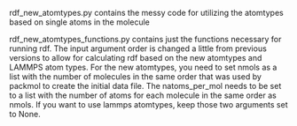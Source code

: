 rdf_new_atomtypes.py contains the messy code for utilizing the atomtypes based on single atoms in the molecule

rdf_new_atomtypes_functions.py contains just the functions necessary for running rdf. The input argument order is changed a little from previous versions to allow for calculating rdf based on the new atomtypes and LAMMPS atom types. For the new atomtypes, you need to set nmols as a list with the number of molecules in the same order that was used by packmol to create the initial data file. The natoms_per_mol needs to be set to a list with the number of atoms for each molecule in the same order as nmols. If you want to use lammps atomtypes, keep those two arguments set to None.
